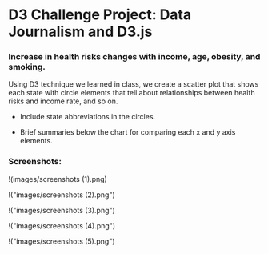 # D3 Challenge Project: Data Journalism and D3.js
### Increase in health risks changes with income, age, obesity, and smoking.
Using D3 technique we learned in class, we create a scatter plot that shows 
each state with circle elements that tell about relationships between health 
risks and income rate, and so on. 

* Include state abbreviations in the circles.

* Brief summaries below the chart for comparing each x and y axis elements.

### Screenshots:

!(images/screenshots (1).png)

!("images/screenshots (2).png")

!("images/screenshots (3).png")

!("images/screenshots (4).png")

!("images/screenshots (5).png")

